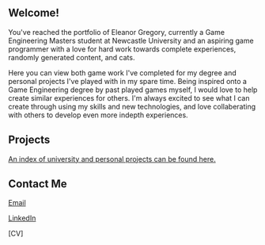 ## Welcome!

You've reached the portfolio of Eleanor Gregory, currently a Game Engineering Masters student at Newcastle University and an aspiring game programmer with a love for hard work towards complete experiences, randomly generated content, and cats. 

Here you can view both game work I've completed for my degree and personal projects I've played with in my spare time. Being inspired onto a Game Engineering degree by past played games myself, I would love to help create similar experiences for others. I'm always excited to see what I can create through using my skills and new technologies, and love collaberating with others to develop even more indepth experiences.  

## Projects 
[An index of university and personal projects can be found here.](pages/projects.md)

## Contact Me
[Email](mailto:gregoryeleanor@yahoo.com?subject=Github%20Portfolio)

[LinkedIn](https://www.linkedin.com/in/eleanor-gregory-006639101/)

[CV]
